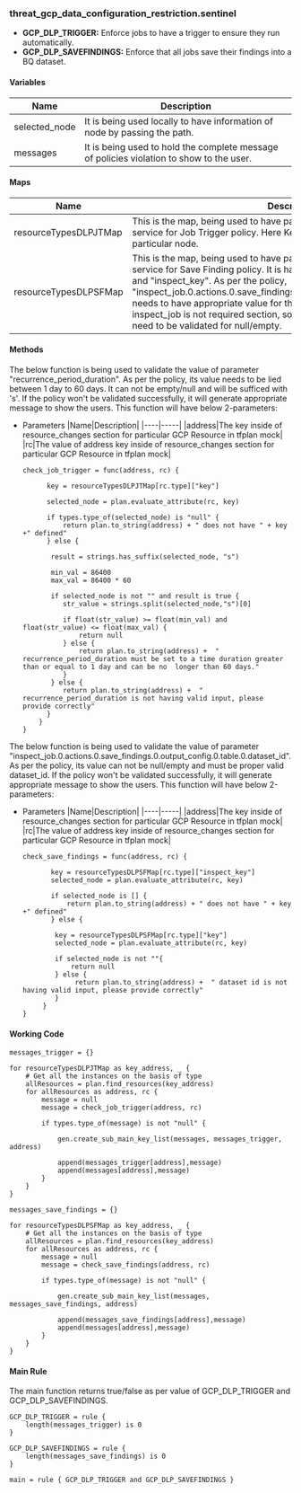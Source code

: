 ### threat_gcp_data_configuration_restriction.sentinel
* **GCP_DLP_TRIGGER:** Enforce jobs to have a trigger to ensure they run automatically.
* **GCP_DLP_SAVEFINDINGS:** Enforce that all jobs save their findings into a BQ dataset.

#### Variables 
|Name|Description|
|----|-----|
|selected_node|It is being used locally to have information of node by passing the path.|
|messages|It is being used to hold the complete message of policies violation to show to the user.|

#### Maps
|Name|Description|
|----|-----|
|resourceTypesDLPJTMap|This is the map, being used to have path of node for the respective gcp service for Job  Trigger policy. Here Key is having complete path of particular node.|
|resourceTypesDLPSFMap|This is the map, being used to have path of nodes for the respective gcp service for Save Finding policy. It is having two enteries with two keys "key" and "inspect_key". As per the policy, "inspect_job.0.actions.0.save_findings.0.output_config.0.table.0.dataset_id" needs to have appropriate value for the dataset_id. As per terraform, inspect_job is not required section, so "inspect_job" & "dataset_id" both need to be validated for null/empty.|

#### Methods
The below function is being used to validate the value of parameter "recurrence_period_duration". As per the policy, its value needs to be lied between 1 day to 60 days. It can not be empty/null and will be sufficed with 's'. If the policy won't be validated successfully, it will generate appropriate message to show the users. This function will have below 2-parameters:

* Parameters
  |Name|Description|
  |----|-----|
  |address|The key inside of resource_changes section for particular GCP Resource in tfplan mock|
  |rc|The value of address key inside of resource_changes section for particular GCP Resource in tfplan mock|
      
  ```
  check_job_trigger = func(address, rc) {

	    key = resourceTypesDLPJTMap[rc.type]["key"]

	    selected_node = plan.evaluate_attribute(rc, key)

	    if types.type_of(selected_node) is "null" {
		    return plan.to_string(address) + " does not have " + key +" defined"
	    } else {

		 result = strings.has_suffix(selected_node, "s")

		 min_val = 86400
		 max_val = 86400 * 60

		 if selected_node is not "" and result is true {
			str_value = strings.split(selected_node,"s")[0]

			if float(str_value) >= float(min_val) and float(str_value) <= float(max_val) {
				return null 
			} else {
				return plan.to_string(address) +  " recurrence_period_duration must be set to a time duration greater than or equal to 1 day and can be no  longer than 60 days."							
			}
		 } else {
			return plan.to_string(address) +  " recurrence_period_duration is not having valid input, please provide correctly"				
		}
	  }
  }
  ```

The below function is being used to validate the value of parameter "inspect_job.0.actions.0.save_findings.0.output_config.0.table.0.dataset_id". As per the policy, its value can not be null/empty and must be proper valid dataset_id. If the policy won't be validated successfully, it will generate appropriate message to show the users. This function will have below 2-parameters:

* Parameters
  |Name|Description|
  |----|-----|
  |address|The key inside of resource_changes section for particular GCP Resource in tfplan mock|
  |rc|The value of address key inside of resource_changes section for particular GCP Resource in tfplan mock|

  ```
  check_save_findings = func(address, rc) {

	     key = resourceTypesDLPSFMap[rc.type]["inspect_key"]
	     selected_node = plan.evaluate_attribute(rc, key)
	
	     if selected_node is [] {
		     return plan.to_string(address) + " does not have " + key +" defined"
	     } else {

		  key = resourceTypesDLPSFMap[rc.type]["key"]
		  selected_node = plan.evaluate_attribute(rc, key)
		
		  if selected_node is not ""{
			  return null
		  } else {
			   return plan.to_string(address) +  " dataset id is not having valid input, please provide correctly"			
		  }
	   }
  }
  ```

#### Working Code
```
messages_trigger = {}

for resourceTypesDLPJTMap as key_address, _ {
	# Get all the instances on the basis of type
	allResources = plan.find_resources(key_address)
	for allResources as address, rc {
		message = null
		message = check_job_trigger(address, rc)

		if types.type_of(message) is not "null" {

			gen.create_sub_main_key_list(messages, messages_trigger, address)
			
			append(messages_trigger[address],message)
			append(messages[address],message)
		} 	
	}
}
```

```
messages_save_findings = {}

for resourceTypesDLPSFMap as key_address, _ {
	# Get all the instances on the basis of type
	allResources = plan.find_resources(key_address)
	for allResources as address, rc {
		message = null
		message = check_save_findings(address, rc)

		if types.type_of(message) is not "null" {

			gen.create_sub_main_key_list(messages, messages_save_findings, address)
			
			append(messages_save_findings[address],message)
			append(messages[address],message)
		} 	
	}
}
```

#### Main Rule
The main function returns true/false as per value of GCP_DLP_TRIGGER and GCP_DLP_SAVEFINDINGS.
```
GCP_DLP_TRIGGER = rule {
 	length(messages_trigger) is 0 
}

GCP_DLP_SAVEFINDINGS = rule {
 	length(messages_save_findings) is 0 
}

main = rule { GCP_DLP_TRIGGER and GCP_DLP_SAVEFINDINGS }
```
